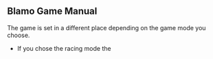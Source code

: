 ## Blamo Game Manual

The game is set in a different place depending on the game mode you choose.
* If you chose the racing mode the
